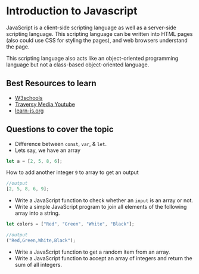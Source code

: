 # Introduction to Javascript

JavaScript is a client-side scripting language as well as a server-side scripting language.
This scripting language can be written into HTML pages (also could use CSS for styling the pages), and web browsers understand the page.

This scripting language also acts like an object-oriented programming language but not a class-based object-oriented language.

## Best Resources to learn

- [W3schools](https://www.w3schools.com/js/)
- [Traversy Media Youtube](https://www.youtube.com/watch?v=hdI2bqOjy3c)
- [learn-js.org](https://www.learn-js.org/)

## Questions to cover the topic

- Difference between `const`, `var`, & `let`.
- Lets say, we have an array

```js
let a = [2, 5, 8, 6];
```

How to add another integer `9` to array to get an output

```js
//output
[2, 5, 8, 6, 9];
```

- Write a JavaScript function to check whether an `input` is an array or not.
- Write a simple JavaScript program to join all elements of the following array into a string.

```js
let colors = ["Red", "Green", "White", "Black"];

//output
("Red,Green,White,Black");
```

- Write a JavaScript function to get a random item from an array.
- Write a JavaScript function to accept an array of integers and return the sum of all integers.
